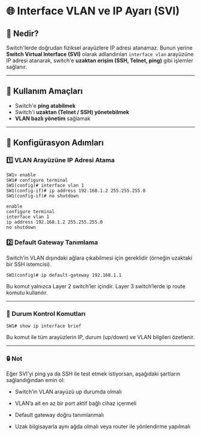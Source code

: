 # 🌐 Interface VLAN ve IP Ayarı (SVI)

## 🧠 Nedir?

Switch'lerde doğrudan fiziksel arayüzlere IP adresi atanamaz. Bunun yerine **Switch Virtual Interface (SVI)** olarak adlandırılan `interface vlan` arayüzüne IP adresi atanarak, switch'e **uzaktan erişim (SSH, Telnet, ping)** gibi işlemler sağlanır.

---

## 🎯 Kullanım Amaçları

- Switch'e **ping atabilmek**
- Switch'i **uzaktan (Telnet / SSH) yönetebilmek**
- **VLAN bazlı yönetim** sağlamak

---

## 🔧 Konfigürasyon Adımları

### 1️⃣ VLAN Arayüzüne IP Adresi Atama

```
SW1> enable
SW1# configure terminal
SW1(config)# interface vlan 1
SW1(config-if)# ip address 192.168.1.2 255.255.255.0
SW1(config-if)# no shutdown
```

```
enable
configure terminal
interface vlan 1
ip address 192.168.1.2 255.255.255.0
no shutdown
```
### 2️⃣ Default Gateway Tanımlama

Switch’in VLAN dışındaki ağlara çıkabilmesi için gereklidir (örneğin uzaktaki bir SSH istemcisi).

```
SW1(config)# ip default-gateway 192.168.1.1
```

Bu komut yalnızca Layer 2 switch’ler içindir.
Layer 3 switch’lerde ip route komutu kullanılır.

---

### 🧪 Durum Kontrol Komutları

```
SW1# show ip interface brief
```

Bu komut ile tüm arayüzlerin IP, durum (up/down) ve VLAN bilgileri özetlenir.

---

### 🔒 Not

Eğer SVI'yi ping ya da SSH ile test etmek istiyorsan, aşağıdaki şartların sağlandığından emin ol:

- Switch’in VLAN arayüzü up durumda olmalı

- VLAN’a ait en az bir port aktif bağlı cihaz içermeli

- Default gateway doğru tanımlanmalı

- Uzak bilgisayarla aynı ağda olmalı veya router ile yönlendirme yapılmalı

